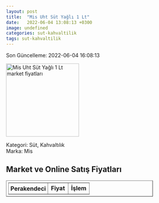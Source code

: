 ```yaml
---
layout: post
title:  "Mis Uht Süt Yağlı 1 Lt"
date:   2022-06-04 13:08:13 +0300
image: undefined
categories: sut-kahvaltilik
tags: sut-kahvaltilik
---
```


Son Güncelleme: 2022-06-04 16:08:13

<img src="undefined" width="200" alt="Mis Uht Süt Yağlı 1 Lt market fiyatları" />

Kategori: Süt, Kahvaltılık
<br />
Marka: Mis

<h2>Market ve Online Satış Fiyatları</h2>

<table border="1" style="padding: 5px;width:80%;">
  <tr>
    <td style="padding: 5px;"><strong>Perakendeci</strong></td>
    <td><strong>Fiyat</strong></td>
    <td><strong>İşlem</strong></td>
  </tr>
  
</table>
